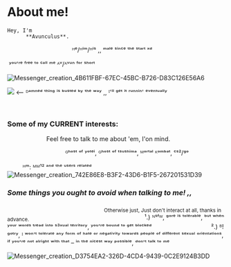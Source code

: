 <H1>About me!</H1>
  
    Hey, I'm 
          **Avunculus**.
‎ ‎ ‎ ‎ ‎ ‎ ‎ ‎ ‎ ‎ ‎ ‎ ‎ ‎ ‎ ‎ ‎ ‎ ‎ ‎ ‎ ‎ ‎ ‎ ‎ ‎ ‎ ‎ ‎ ‎ ‎ ‎ ‎‎ ‎ ‎
‎ ‎ ‎ ᴴᵉ/ᴴⁱᵐ/ᴴⁱˢ ,, ᵐᵃˡᵉ ˢⁱⁿᶜᵉ ᵗʰᵉ ˢᵗᵃʳᵗ ˣᵈ

‎ ʸᵒᵘ'ʳᵉ ᶠʳᵉᵉ ᵗᵒ ᶜᵃˡˡ ᵐᵉ ᴬᵛ/ᴬᵛᵘⁿ ᶠᵒʳ ˢʰᵒʳᵗ

![Messenger_creation_4B611FBF-67EC-45BC-B726-D83C126E56A6](https://github.com/user-attachments/assets/2cc9373e-f6e9-49b6-b896-a55e8cff3a8f)


![](https://komarev.com/ghpvc/?username=your-github-username&color=green&label=I'VE+GOTCHA+NOW!)     <– ᴰᵃᵐⁿᵉᵈ ᵗʰⁱⁿᵍ ⁱˢ ᵇᵘˢᵗᵉᵈ ᵇʸ ᵗʰᵉ ʷᵃʸ ,, ᴵ'ˡˡ ᵍᵉᵗ ⁱᵗ ʳᵘⁿⁿⁱⁿ' ᵉᵛᵉⁿᵗᵘᵃˡˡʸ

‎ ‎ ‎ ‎ ‎ ‎‎ ‎ 
‎<H3> Some of my CURRENT interests:</H3> ‎ ‎ ‎ ‎ ‎ ‎ ‎ ‎ ‎ ‎ ‎ ‎ ‎ ‎ ‎‎ ‎ ‎ ‎ ‎ ‎ ‎ ‎ ‎ ‎ ‎ ‎ ‎ ‎ ‎ ‎ ‎ ‎ ‎ ‎
‎Feel free to talk to me about 'em, I'on mind.

‎ ‎ ‎ ‎ ‎ ‎ ‎ ‎ ‎ ‎ ‎ ‎‎ ‎ ‎ ‎ ‎ ‎ ‎ ‎ ‎ ‎ ‎ ‎‎ ‎ ‎ ‎ ‎ ‎ ‎ ‎ ‎ ‎ ‎ ‎
‎ᴳʰᵒˢᵗ ᵒᶠ ʸᵒᵗᵉⁱ, ᴳʰᵒˢᵗ ᵒᶠ ᵗˢᵘˢʰⁱᵐᵃ, ᴹᵒʳᵗᵃˡ ᴷᵒᵐᵇᵃᵗ, ᶜˢ²/ᵍᵒ

‎ ‎ ‎ ‎ ‎ ‎ ‎ ‎ ‎ ‎‎ᴴᵐ: ᴹᴹ¹² ᵃⁿᵈ ᵗʰᵉ ᵘˢᵉʳˢ ʳᵉˡᵃᵗᵉᵈ
‎ ‎ ‎ ‎
‎ ‎ ‎ ‎ ‎ ‎ ‎ ‎ ‎ ‎ ‎ ‎ ‎ ‎ ‎ ‎ ‎ ‎ ‎ ‎ ‎ ‎ ‎ ‎ ‎ ‎ ‎ ‎ ‎ ‎ ‎ ‎ ‎ ‎ ‎ ‎ ![Messenger_creation_742E86E8-B3F2-43D6-B1F5-267201531D39](https://github.com/user-attachments/assets/e12bd504-a8f8-470f-a6ef-d13e9da99c13)‎ ‎ ‎ ‎ ‎ ‎ ‎ ‎ ‎ ‎ ‎ ‎ ‎ ‎ ‎ ‎ ‎ ‎ ‎ ‎ ‎ ‎ ‎ ‎ ‎ ‎ ‎ ‎ ‎ ‎ ‎ ‎ ‎ ‎ ‎ ‎ 
‎ ‎ ‎ ‎ ‎ ‎ ‎ ‎ ‎ ‎ ‎ ‎‎ ‎ ‎ ‎ ‎ ‎ ‎ ‎ ‎ ‎ ‎ ‎‎ ‎ ‎ ‎ ‎ ‎ ‎ ‎ ‎ ‎ ‎ <H3>‎*Some things you ought to **avoid** when talking to me! ,,‎*</H3> ‎ ‎ ‎ ‎ ‎ ‎ ‎ ‎ ‎ ‎ ‎‎ ‎ ‎ ‎ ‎ ‎ ‎ ‎ ‎ ‎ ‎ ‎ ‎ ‎ ‎ ‎ ‎ ‎ ‎‎ ‎ ‎ ‎ ‎ ‎ ‎ ‎ ‎ ‎ ‎ ‎‎ ‎ ‎ ‎ ‎‎ ‎ ‎ ‎ ‎ ‎ ‎ ‎ ‎ ‎ ‎ ‎ ‎ ‎ ‎ ‎ ‎ ‎ ‎ ‎ ‎ ‎ ‎ 
<sub>‎ Otherwise just, Just don't interact at all, thanks in advance. </sub>‎ ‎ ‎ ‎ ‎ ‎ ‎ ‎ ‎ ‎ ‎ ‎‎ ‎ ‎ ‎ ‎ ‎ ‎ ‎ ‎ ‎ ‎ ‎‎ ‎ ‎ ‎ ‎ ‎ ‎ 
‎ ‎ ‎ ‎ ‎ ‎ ‎ ‎ ‎ ‎ ‎ ‎‎ ‎ ‎ ‎ ‎ ‎ ‎ ‎ ‎ ‎ ‎ ‎‎ ‎ ‎ ‎ ‎ ‎ ‎ ‎ ‎ ‎ ‎ ‎
‎ ‎ ‎ ‎ ‎ ‎ ‎ ‎ ‎ ‎ ‎ ‎‎ ‎ ‎ ‎ ‎ ‎ ‎ ‎ ‎ ‎ ‎ ‎‎ ‎ ‎ ‎ ‎ ‎ ‎ ‎ ‎ ‎ ‎ ‎‎ ‎ ‎ 
‎ ‎ ‎ ‎ ‎ ‎ ‎ ‎ ‎‎ ‎ ‎ ‎ ‎ ‎ ‎ ‎ ‎ ‎ ‎ ‎‎ ‎ ‎ ‎ ‎ ‎ ‎ ‎ ‎ ‎ ‎ ‎‎ ‎ ‎ ‎ ‎ ‎ 
‎ ‎ ‎ ‎ ‎ ‎
¹.) ᴺˢᶠᵂ, ᵍᵒʳᵉ ⁱˢ ᵗᵒˡᵉʳᵃᵇˡᵉ, ᵇᵘᵗ ʷʰᵉⁿ ʸᵒᵘʳ ʷᵒʳᵈˢ ᵗʳᵉᵃᵈ ⁱⁿᵗᵒ ˢ³ˣᵘᵃˡ ᵗᵉʳʳⁱᵗᵒʳʸ, ʸᵒᵘ'ʳᵉ ᵇᵒᵘⁿᵈ  ᵗᵒ ᵍᵉᵗ ᵇˡᵒᶜᵏᵉᵈ
‎ ‎ ‎ ‎ ‎ ‎ ‎ ‎ ‎ ‎ ‎‎ ‎ ‎ ‎ ‎ ‎ ‎ ‎ ‎ ‎ ‎ ‎‎ ‎ ‎ ‎ ‎ ‎ ‎ ‎ ‎ ‎ ‎ ‎‎ ‎ ‎ ‎ 
‎ ‎ ‎ ‎ ‎ ‎ ‎ ‎‎ ‎ ‎ ‎ ‎ ‎ ‎ ‎ ‎ ‎ ‎ ‎‎ ‎‎ ‎ ‎ ‎ ‎ ‎ ‎ ‎ ‎ ‎
‎ 
².) ᴮ!ᵍᵒᵗʳʸ, ᴵ ʷᵒⁿ'ᵗ ᵗᵒˡᵉʳᵃᵗᵉ ᵃⁿʸ ᶠᵒʳᵐ ᵒᶠ ʰᵃᵗᵉ ᵒʳ ⁿᵉᵍᵃᵗⁱᵛⁱᵗʸ ᵗᵒʷᵃʳᵈˢ ᵖᵉᵒᵖˡᵉ ᵒᶠ ᵈⁱᶠᶠᵉʳᵉⁿᵗ ˢᵉˣᵘᵃˡ ᵒʳⁱᵉⁿᵗᵃᵗⁱᵒⁿˢ, ⁱᶠ ʸᵒᵘ'ʳᵉ ⁿᵒᵗ ᵃˡʳⁱᵍʰᵗ ʷⁱᵗʰ ᵗʰᵃᵗ – ⁱⁿ ᵗʰᵉ ⁿⁱᶜᵉˢᵗ ʷᵃʸ ᵖᵒˢˢⁱᵇˡᵉ, ᵈᵒⁿ'ᵗ ᵗᵃˡᵏ ᵗᵒ ᵐᵉ

![Messenger_creation_D3754EA2-326D-4CD4-9439-0C2E9124B3DD](https://github.com/user-attachments/assets/1e04f9c1-6841-4321-9a27-e3e9484101cf)
‎ ‎ ‎ ‎ ‎ ‎ ‎ ‎ ‎ ‎ ‎ ‎‎ ‎ ‎ ‎ ‎ ‎ ‎ ‎ ‎ ‎ ‎ ‎‎ ‎ ‎ ‎ ‎ ‎ ‎ ‎ ‎ ‎ ‎  
